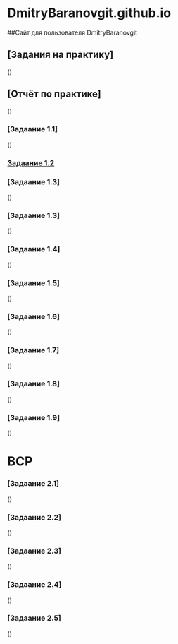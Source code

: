 # DmitryBaranovgit.github.io
##Сайт для пользователя DmitryBaranovgit

## [Задания на практику]
()

## [Отчёт по практике]
()

### [Задаание 1.1]
()
### [Задаание 1.2](https://github.com/DmitryBaranovgit/DmitryBaranovgit.github.io/blob/main/%D0%97%D0%B0%D0%B4%D0%B0%D0%BD%D0%B8%D0%B5%201.2.%20%D0%98%D0%A1%D0%A0.pdf)
### [Задаание 1.3]
()
### [Задаание 1.3]
()
### [Задаание 1.4]
()
### [Задаание 1.5]
()
### [Задаание 1.6]
()
### [Задаание 1.7]
()
### [Задаание 1.8]
()
### [Задаание 1.9]
()

# ВСР

### [Задаание 2.1]
()
### [Задаание 2.2]
()
### [Задаание 2.3]
()
### [Задаание 2.4]
()
### [Задаание 2.5]
()
